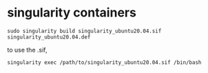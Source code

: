 # singularity containers

    sudo singularity build singularity_ubuntu20.04.sif singularity_ubuntu20.04.def

to use the .sif, 

    singularity exec /path/to/singularity_ubuntu20.04.sif /bin/bash
